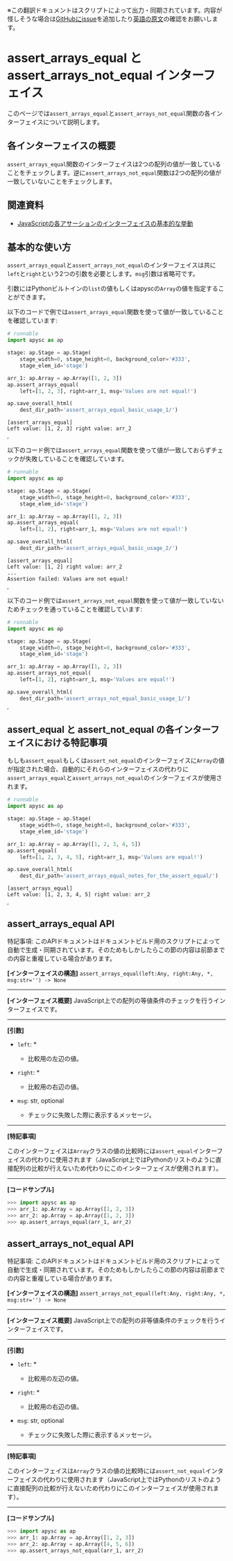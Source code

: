 <span class="inconspicuous-txt">※この翻訳ドキュメントはスクリプトによって出力・同期されています。内容が怪しそうな場合は<a href="https://github.com/simon-ritchie/apysc/issues" target="_blank">GitHubにissue</a>を追加したり[英語の原文](assert_arrays_equal_and_arrays_not_equal.md)の確認をお願いします。</span>

# assert_arrays_equal と assert_arrays_not_equal インターフェイス

このページでは`assert_arrays_equal`と`assert_arrays_not_equal`関数の各インターフェイスについて説明します。

## 各インターフェイスの概要

`assert_arrays_equal`関数のインターフェイスは2つの配列の値が一致していることをチェックします。逆に`assert_arrays_not_equal`関数は2つの配列の値が一致していないことをチェックします。

## 関連資料

- [JavaScriptの各アサーションのインターフェイスの基本的な挙動](jp_assertion_basic_behavior.md)

## 基本的な使い方

`assert_arrays_equal`と`assert_arrays_not_equal`のインターフェイスは共に`left`と`right`という2つの引数を必要とします。`msg`引数は省略可です。

引数にはPythonビルトインの`list`の値もしくはapyscの`Array`の値を指定することができます。

以下のコードで例では`assert_arrays_equal`関数を使って値が一致していることを確認しています:

```py
# runnable
import apysc as ap

stage: ap.Stage = ap.Stage(
    stage_width=0, stage_height=0, background_color='#333',
    stage_elem_id='stage')

arr_1: ap.Array = ap.Array([1, 2, 3])
ap.assert_arrays_equal(
    left=[1, 2, 3], right=arr_1, msg='Values are not equal!')

ap.save_overall_html(
    dest_dir_path='assert_arrays_equal_basic_usage_1/')
```

```
[assert_arrays_equal]
Left value: [1, 2, 3] right value: arr_2
```

<iframe src="static/assert_arrays_equal_basic_usage_1/index.html" width="0" height="0"></iframe>

以下のコード例では`assert_arrays_equal`関数を使って値が一致しておらずチェックが失敗していることを確認しています。

```py
# runnable
import apysc as ap

stage: ap.Stage = ap.Stage(
    stage_width=0, stage_height=0, background_color='#333',
    stage_elem_id='stage')

arr_1: ap.Array = ap.Array([1, 2, 3])
ap.assert_arrays_equal(
    left=[1, 2], right=arr_1, msg='Values are not equal!')

ap.save_overall_html(
    dest_dir_path='assert_arrays_equal_basic_usage_2/')
```

```
[assert_arrays_equal]
Left value: [1, 2] right value: arr_2
...
Assertion failed: Values are not equal!
```

<iframe src="static/assert_arrays_equal_basic_usage_2/index.html" width="0" height="0"></iframe>

以下のコード例では`assert_arrays_not_equal`関数を使って値が一致していないためチェックを通っていることを確認しています:

```py
# runnable
import apysc as ap

stage: ap.Stage = ap.Stage(
    stage_width=0, stage_height=0, background_color='#333',
    stage_elem_id='stage')

arr_1: ap.Array = ap.Array([1, 2, 3])
ap.assert_arrays_not_equal(
    left=[1, 2], right=arr_1, msg='Values are equal!')

ap.save_overall_html(
    dest_dir_path='assert_arrays_not_equal_basic_usage_1/')
```

<iframe src="static/assert_arrays_not_equal_basic_usage_1/index.html" width="0" height="0"></iframe>

## assert_equal と assert_not_equal の各インターフェイスにおける特記事項

もしも`assert_equal`もしくは`assert_not_equal`のインターフェイスに`Array`の値が指定された場合、自動的にそれらのインターフェイスの代わりに`assert_arrays_equal`と`assert_arrays_not_equal`のインターフェイスが使用されます。

```py
# runnable
import apysc as ap

stage: ap.Stage = ap.Stage(
    stage_width=0, stage_height=0, background_color='#333',
    stage_elem_id='stage')

arr_1: ap.Array = ap.Array([1, 2, 3, 4, 5])
ap.assert_equal(
    left=[1, 2, 3, 4, 5], right=arr_1, msg='Values are equal!')

ap.save_overall_html(
    dest_dir_path='assert_arrays_equal_notes_for_the_assert_equal/')
```

```
[assert_arrays_equal]
Left value: [1, 2, 3, 4, 5] right value: arr_2
```

<iframe src="static/assert_arrays_equal_notes_for_the_assert_equal/index.html" width="0" height="0"></iframe>

## assert_arrays_equal API

<span class="inconspicuous-txt">特記事項: このAPIドキュメントはドキュメントビルド用のスクリプトによって自動で生成・同期されています。そのためもしかしたらこの節の内容は前節までの内容と重複している場合があります。</span>

**[インターフェイスの構造]** `assert_arrays_equal(left:Any, right:Any, *, msg:str='') -> None`<hr>

**[インターフェイス概要]** JavaScript上での配列の等値条件のチェックを行うインターフェイスです。<hr>

**[引数]**

- `left`: *
  - 比較用の左辺の値。

- `right`: *
  - 比較用の右辺の値。

- `msg`: str, optional
  - チェックに失敗した際に表示するメッセージ。

<hr>

**[特記事項]**

このインターフェイスは`Array`クラスの値の比較時には`assert_equal`インターフェイスの代わりに使用されます（JavaScript上ではPythonのリストのように直接配列の比較が行えないため代わりにこのインターフェイスが使用されます）。<hr>

**[コードサンプル]**

```py
>>> import apysc as ap
>>> arr_1: ap.Array = ap.Array([1, 2, 3])
>>> arr_2: ap.Array = ap.Array([1, 2, 3])
>>> ap.assert_arrays_equal(arr_1, arr_2)
```

## assert_arrays_not_equal API

<span class="inconspicuous-txt">特記事項: このAPIドキュメントはドキュメントビルド用のスクリプトによって自動で生成・同期されています。そのためもしかしたらこの節の内容は前節までの内容と重複している場合があります。</span>

**[インターフェイスの構造]** `assert_arrays_not_equal(left:Any, right:Any, *, msg:str='') -> None`<hr>

**[インターフェイス概要]** JavaScript上での配列の非等値条件のチェックを行うインターフェイスです。<hr>

**[引数]**

- `left`: *
  - 比較用の左辺の値。

- `right`: *
  - 比較用の右辺の値。

- `msg`: str, optional
  - チェックに失敗した際に表示するメッセージ。

<hr>

**[特記事項]**

このインターフェイスは`Array`クラスの値の比較時には`assert_not_equal`インターフェイスの代わりに使用されます（JavaScript上ではPythonのリストのように直接配列の比較が行えないため代わりにこのインターフェイスが使用されます）。<hr>

**[コードサンプル]**

```py
>>> import apysc as ap
>>> arr_1: ap.Array = ap.Array([1, 2, 3])
>>> arr_2: ap.Array = ap.Array([4, 5, 6])
>>> ap.assert_arrays_not_equal(arr_1, arr_2)
```